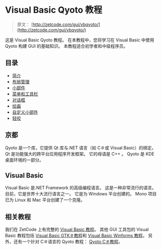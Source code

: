 # Visual Basic Qyoto 教程

> 原文： [http://zetcode.com/gui/vbqyoto/](http://zetcode.com/gui/vbqyoto/)

这是 Visual Basic Qyoto 教程。 在本教程中，您将学习在 Visual Basic 中使用 Qyoto 构建 GUI 的基础知识。 本教程适合初学者和中级程序员。

## 目录



*   [简介](introduction/)
*   [布局管理](layoutmanagement/)
*   [小部件](widgets/)
*   [菜单和工具栏](menustoolbars/)
*   [对话框](dialogs/)
*   [绘画](painting/)
*   [自定义小部件](customwidget/)
*   [轻咬](nibbles/)



## 京都

Qyoto 是一个库，它提供 Qt 库与.NET 语言（如 C＃或 Visual Basic）的绑定。 Qt 是功能强大的跨平台应用程序开发框架。 它的母语是 C++ 。 Qyoto 是 KDE 桌面环境的一部分。

## Visual Basic

Visual Basic 是.NET Framework 的高级编程语言。 这是一种非常流行的语言。 目前，它是世界十大流行语言之一。 它是为 Windows 平台创建的。 Mono 项目已为 Linux 和 Mac 平台创建了一个克隆。

## 相关教程

我们在 ZetCode 上有完整的 [Visual Basic 教程](/lang/visualbasic/)。 其他 GUI 工具包的 Visual Basic 教程包括 [Visual Basic GTK＃教程](/gui/vbgtk/)和 [Visual Basic Winforms 教程](/tutorials/visualbasicwinformstutorial/)。 另外，还有一个针对 C＃语言的 Qyoto 教程： [Qyoto C＃教程](/gui/csharpqyoto/)。